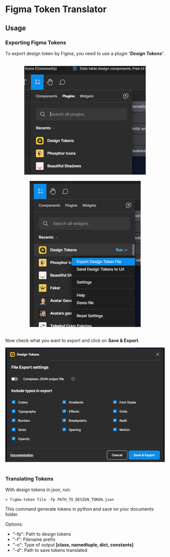 # Figma Token Translator

## Usage

### Exporting Figma Tokens

To export design token by Figma, you need to use a plugin ***'Design Tokens'***.
<br>
<br>
<div align="center">
  <img src="docs/imgs/plugin.png">
</div>
<br>
<div align="center">
  <img src="docs/imgs/plugin-2.png">
</div>
<br>

Now check what you want to export and click on **Save & Export**.
<br>
<div align="center">
  <img src="docs/imgs/export-ui.png">
</div>
<br>

### Translating Tokens
With design tokens in json, run:
```
> figma-token file -fp PATH_TO_DESIGN_TOKEN.json
```

This command generate tokens in python and save on your documents folder.

Options:
  - "-fp": Path to design tokens
  - "-f": Filename prefix
  - "-o": Type of output **[class, namedtuple, dict, constants]**
  - "-d": Path to save tokens translated
